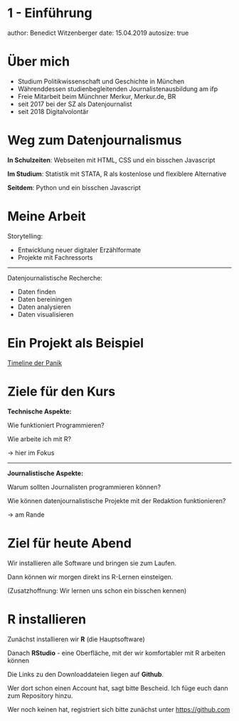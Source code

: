 1 - Einführung
========================================================
author: Benedict Witzenberger
date: 15.04.2019
autosize: true

Über mich
========================================================

- Studium Politikwissenschaft und Geschichte in München
- Währenddessen studienbegleitenden Journalistenausbildung am ifp
- Freie Mitarbeit beim Münchner Merkur, Merkur.de, BR
- seit 2017 bei der SZ als Datenjournalist
- seit 2018 Digitalvolontär

Weg zum Datenjournalismus
========================================================

**In Schulzeiten**: Webseiten mit HTML, CSS und ein bisschen Javascript

**Im Studium**: Statistik mit STATA, R als kostenlose und flexiblere Alternative

**Seitdem**: Python und ein bisschen Javascript

Meine Arbeit
========================================================

Storytelling:
- Entwicklung neuer digitaler Erzählformate
- Projekte mit Fachressorts

***

Datenjournalistische Recherche:
  - Daten finden
  - Daten bereiningen
  - Daten analysieren
  - Daten visualisieren

Ein Projekt als Beispiel
========================================================

[Timeline der Panik](https://docs.google.com/presentation/d/1BllIJj-R6w5sRcciRYnnG5omxzi8I2BzEx_LeAnz2TQ/edit#slide=id.g19d24d453f_0_750)

Ziele für den Kurs
========================================================

**Technische Aspekte:**

Wie funktioniert Programmieren?

Wie arbeite ich mit R?

-> hier im Fokus

***

**Journalistische Aspekte:**

Warum sollten Journalisten programmieren können?

Wie können datenjournalistische Projekte mit der Redaktion funktionieren?

-> am Rande

Ziel für heute Abend
========================================================

Wir installieren alle Software und bringen sie zum Laufen.

Dann können wir morgen direkt ins R-Lernen einsteigen.

(Zusatzhoffnung: Wir lernen uns schon ein bisschen kennen)

R installieren
========================================================

Zunächst installieren wir **R** (die Hauptsoftware)

Danach **RStudio** - eine Oberfläche, mit der wir komfortabler mit R arbeiten können

Die Links zu den Downloaddateien liegen auf **Github**. 

Wer dort schon einen Account hat, sagt bitte Bescheid. Ich füge euch dann zum Repository hinzu.

Wer noch keinen hat, registriert sich bitte zunächst unter https://github.com
